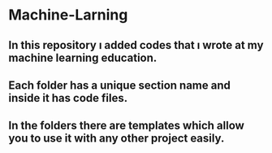 # Machine-Larning

## In this repository ı added codes that ı wrote at my machine learning education.

## Each folder has a unique section name and inside it has code files.

## In the folders there are templates which allow you to use it with any other project easily.
